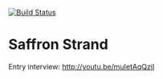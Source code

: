 [![Build Status](https://travis-ci.org/mikehuston/saffron-strand.svg?branch=master)](https://travis-ci.org/mikehuston/saffron-strand)

# Saffron Strand
Entry interview:
http://youtu.be/muIetAqQzjI
